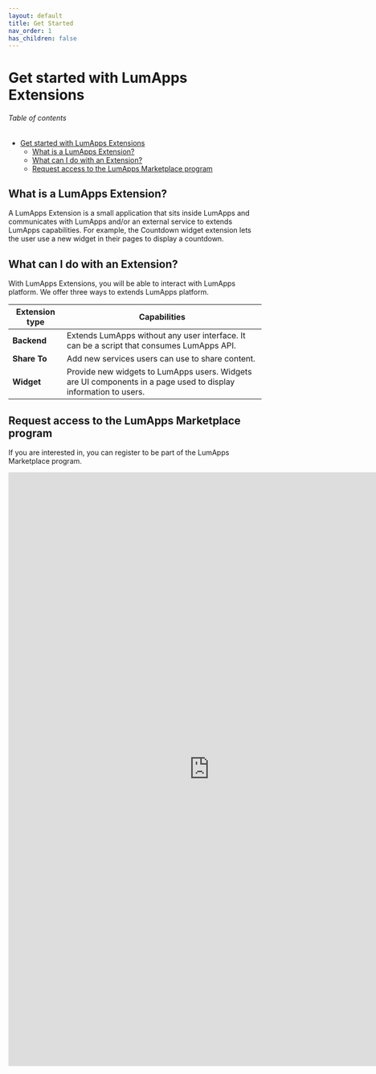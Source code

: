 ```yaml
---
layout: default
title: Get Started
nav_order: 1
has_children: false
---
```


# Get started with LumApps Extensions

<h6>Table of contents</h6> 

- [Get started with LumApps Extensions](#get-started-with-lumapps-extensions)
  - [What is a LumApps Extension?](#what-is-a-lumapps-extension)
  - [What can I do with an Extension?](#what-can-i-do-with-an-extension)
  - [Request access to the LumApps Marketplace program](#request-access-to-the-lumapps-marketplace-program)

## What is a LumApps Extension?
A LumApps Extension is a small application that sits inside LumApps and communicates with LumApps and/or an external service to extends LumApps capabilities.
For example, the Countdown widget extension lets the user use a new widget in their pages to display a countdown.

## What can I do with an Extension?
With LumApps Extensions, you will be able to interact with LumApps platform. We offer three ways to extends LumApps platform.

| Extension type | Capabilities                                                                                                    |
| -------------- | --------------------------------------------------------------------------------------------------------------- |
| **Backend**    | Extends LumApps without any user interface. It can be a script that consumes LumApps API.                       |
| **Share To**   | Add new services users can use to share content.                                                                |
| **Widget**     | Provide new widgets to LumApps users. Widgets are UI components in a page used to display information to users. |

## Request access to the LumApps Marketplace program

If you are interested in, you can register to be part of the LumApps Marketplace program.

<iframe src="https://docs.google.com/forms/d/e/1FAIpQLSdSTpaiHUqfDqU1sf2jPWcLKYQ1w6hf4Cx94N9TtZYYa3iLhQ/viewform?embedded=true" width="800" height="1180" frameborder="0" marginheight="0" marginwidth="0">Loading…</iframe>
